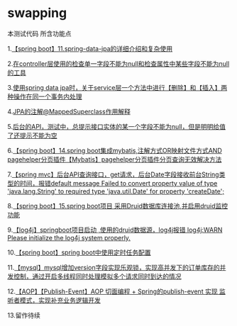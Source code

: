 # swapping
本测试代码 所含功能点

1.[【spring boot】11.spring-data-jpa的详细介绍和复杂使用](http://www.cnblogs.com/sxdcgaq8080/p/7894828.html)

2.[在controller层使用的检查单一字段不能为null和检查属性中某些字段不能为null的工具](http://www.cnblogs.com/sxdcgaq8080/p/9034598.html)

3.[使用spring data jpa时，关于service层一个方法中进行【删除】和【插入】两种操作在同一个事务内处理](http://www.cnblogs.com/sxdcgaq8080/p/8985662.html)

4.[JPA的注解@MappedSuperclass作用解释](http://www.cnblogs.com/sxdcgaq8080/p/9023720.html)

5.[后台的API，测试中，总提示接口实体的某一个字段不能为null，但是明明给值了还提示不能为空](http://www.cnblogs.com/sxdcgaq8080/p/8983881.html)

6.[【spring boot】14.spring boot集成mybatis,注解方式OR映射文件方式AND pagehelper分页插件【Mybatis】pagehelper分页插件分页查询无效解决方法](http://www.cnblogs.com/sxdcgaq8080/p/9039442.html)

7.[【spring mvc】后台API查询接口，get请求，后台Date字段接收前台String类型的时间，报错default message Failed to convert property value of type 'java.lang.String' to required type 'java.util.Date' for property 'createDate';](http://www.cnblogs.com/sxdcgaq8080/p/9055107.html)

8.[【spring boot】15.spring boot项目 采用Druid数据库连接池,并启用druid监控功能](https://www.cnblogs.com/sxdcgaq8080/p/9057161.html)

9.[【log4j】springboot项目启动 ,使用的druid数据源，log4j报错 log4j:WARN Please initialize the log4j system properly.](http://www.cnblogs.com/sxdcgaq8080/p/9065796.html)

10.[【spring boot】spring boot中使用定时任务配置](https://www.cnblogs.com/sxdcgaq8080/p/9289991.html)

11.[【mysql】mysql增加version字段实现乐观锁，实现高并发下的订单库存的并发控制，通过开启多线程同时处理模拟多个请求同时到达的情况](https://www.cnblogs.com/sxdcgaq8080/p/9454161.html)

12.[【AOP】【Publish-Event】AOP 切面编程 + Spring的publish-event 实现 监听者模式，实现补充业务逻辑开发](https://www.cnblogs.com/sxdcgaq8080/p/14591669.html)

13.留作待续